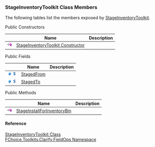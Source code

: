 ﻿### StageInventoryToolkit Class Members

The following tables list the members exposed by [StageInventoryToolkit](FChoice.Toolkits.Clarify~FChoice.Toolkits.Clarify.FieldOps.StageInventoryToolkit.md).

Public Constructors

|   | Name | Description |
| --- | --- | --- |
| ![Public Constructor](dotnetimages/publicConstructor.png) | [StageInventoryToolkit Constructor](FChoice.Toolkits.Clarify~FChoice.Toolkits.Clarify.FieldOps.StageInventoryToolkit~_ctor.md) |   |



Public Fields

|   | Name | Description |
| --- | --- | --- |
| ![Public Field](dotnetimages/publicField.png)![static (Shared in Visual Basic)](dotnetimages/static.png) | [StagedFrom](FChoice.Toolkits.Clarify~FChoice.Toolkits.Clarify.FieldOps.StageInventoryToolkit~StagedFrom.md) |   |
| ![Public Field](dotnetimages/publicField.png)![static (Shared in Visual Basic)](dotnetimages/static.png) | [StagedTo](FChoice.Toolkits.Clarify~FChoice.Toolkits.Clarify.FieldOps.StageInventoryToolkit~StagedTo.md) |   |



Public Methods

|   | Name | Description |
| --- | --- | --- |
| ![Public Method](dotnetimages/publicMethod.png) | [StageInstallForInventoryBin](FChoice.Toolkits.Clarify~FChoice.Toolkits.Clarify.FieldOps.StageInventoryToolkit~StageInstallForInventoryBin.md) |   |





#### Reference

[StageInventoryToolkit Class](FChoice.Toolkits.Clarify~FChoice.Toolkits.Clarify.FieldOps.StageInventoryToolkit.md)  
[FChoice.Toolkits.Clarify.FieldOps Namespace](FChoice.Toolkits.Clarify~FChoice.Toolkits.Clarify.FieldOps_namespace.md)